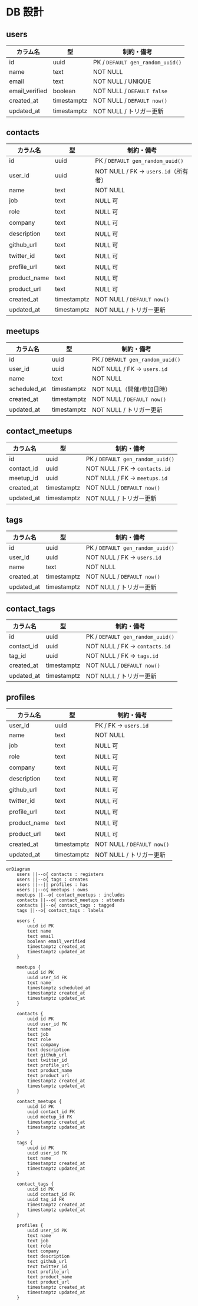 # DB 設計

## users

| カラム名       | 型          | 制約・備考                       |
| -------------- | ----------- | -------------------------------- |
| id             | uuid        | PK / `DEFAULT gen_random_uuid()` |
| name           | text        | NOT NULL                         |
| email          | text        | NOT NULL / UNIQUE                |
| email_verified | boolean     | NOT NULL / `DEFAULT false`       |
| created_at     | timestamptz | NOT NULL / `DEFAULT now()`       |
| updated_at     | timestamptz | NOT NULL / トリガー更新          |

## contacts

| カラム名     | 型          | 制約・備考                           |
| ------------ | ----------- | ------------------------------------ |
| id           | uuid        | PK / `DEFAULT gen_random_uuid()`     |
| user_id      | uuid        | NOT NULL / FK → `users.id`（所有者） |
| name         | text        | NOT NULL                             |
| job          | text        | NULL 可                              |
| role         | text        | NULL 可                              |
| company      | text        | NULL 可                              |
| description  | text        | NULL 可                              |
| github_url   | text        | NULL 可                              |
| twitter_id   | text        | NULL 可                              |
| profile_url  | text        | NULL 可                              |
| product_name | text        | NULL 可                              |
| product_url  | text        | NULL 可                              |
| created_at   | timestamptz | NOT NULL / `DEFAULT now()`           |
| updated_at   | timestamptz | NOT NULL / トリガー更新              |

## meetups

| カラム名     | 型          | 制約・備考                       |
| ------------ | ----------- | -------------------------------- |
| id           | uuid        | PK / `DEFAULT gen_random_uuid()` |
| user_id      | uuid        | NOT NULL / FK → `users.id`       |
| name         | text        | NOT NULL                         |
| scheduled_at | timestamptz | NOT NULL（開催/参加日時）        |
| created_at   | timestamptz | NOT NULL / `DEFAULT now()`       |
| updated_at   | timestamptz | NOT NULL / トリガー更新          |

## contact_meetups

| カラム名   | 型          | 制約・備考                        |
| ---------- | ----------- | --------------------------------- |
| id         | uuid        | PK / `DEFAULT gen_random_uuid()`  |
| contact_id | uuid        | NOT NULL / FK → `contacts.id`     |
| meetup_id  | uuid        | NOT NULL / FK → `meetups.id`      |
| created_at | timestamptz | NOT NULL / `DEFAULT now()`        |
| updated_at | timestamptz | NOT NULL / トリガー更新           |

## tags

| カラム名   | 型          | 制約・備考                       |
| ---------- | ----------- | -------------------------------- |
| id         | uuid        | PK / `DEFAULT gen_random_uuid()` |
| user_id    | uuid        | NOT NULL / FK → `users.id`       |
| name       | text        | NOT NULL                         |
| created_at | timestamptz | NOT NULL / `DEFAULT now()`       |
| updated_at | timestamptz | NOT NULL / トリガー更新          |

## contact_tags

| カラム名   | 型          | 制約・備考                       |
| ---------- | ----------- | -------------------------------- |
| id         | uuid        | PK / `DEFAULT gen_random_uuid()` |
| contact_id | uuid        | NOT NULL / FK → `contacts.id`    |
| tag_id     | uuid        | NOT NULL / FK → `tags.id`        |
| created_at | timestamptz | NOT NULL / `DEFAULT now()`       |
| updated_at | timestamptz | NOT NULL / トリガー更新          |

## profiles

| カラム名     | 型          | 制約・備考                 |
| ------------ | ----------- | -------------------------- |
| user_id      | uuid        | PK / FK → `users.id`       |
| name         | text        | NOT NULL                   |
| job          | text        | NULL 可                    |
| role         | text        | NULL 可                    |
| company      | text        | NULL 可                    |
| description  | text        | NULL 可                    |
| github_url   | text        | NULL 可                    |
| twitter_id   | text        | NULL 可                    |
| profile_url  | text        | NULL 可                    |
| product_name | text        | NULL 可                    |
| product_url  | text        | NULL 可                    |
| created_at   | timestamptz | NOT NULL / `DEFAULT now()` |
| updated_at   | timestamptz | NOT NULL / トリガー更新    |

```mermaid
erDiagram
    users ||--o{ contacts : registers
    users ||--o{ tags : creates
    users ||--|| profiles : has
    users ||--o{ meetups : owns
    meetups ||--o{ contact_meetups : includes
    contacts ||--o{ contact_meetups : attends
    contacts ||--o{ contact_tags : tagged
    tags ||--o{ contact_tags : labels

    users {
        uuid id PK
        text name
        text email
        boolean email_verified
        timestamptz created_at
        timestamptz updated_at
    }

    meetups {
        uuid id PK
        uuid user_id FK
        text name
        timestamptz scheduled_at
        timestamptz created_at
        timestamptz updated_at
    }

    contacts {
        uuid id PK
        uuid user_id FK
        text name
        text job
        text role
        text company
        text description
        text github_url
        text twitter_id
        text profile_url
        text product_name
        text product_url
        timestamptz created_at
        timestamptz updated_at
    }

    contact_meetups {
        uuid id PK
        uuid contact_id FK
        uuid meetup_id FK
        timestamptz created_at
        timestamptz updated_at
    }

    tags {
        uuid id PK
        uuid user_id FK
        text name
        timestamptz created_at
        timestamptz updated_at
    }

    contact_tags {
        uuid id PK
        uuid contact_id FK
        uuid tag_id FK
        timestamptz created_at
        timestamptz updated_at
    }

    profiles {
        uuid user_id PK
        text name
        text job
        text role
        text company
        text description
        text github_url
        text twitter_id
        text profile_url
        text product_name
        text product_url
        timestamptz created_at
        timestamptz updated_at
    }
```
